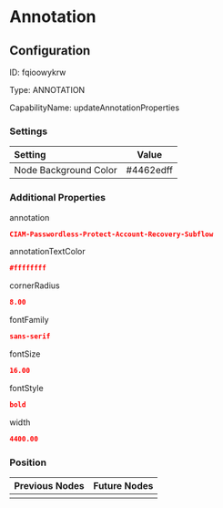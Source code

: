 # Annotation
## Configuration
ID:  fqioowykrw

Type: ANNOTATION 

CapabilityName: updateAnnotationProperties

### Settings
| Setting | Value  |
| :------------------------ | ---------------------------------------- |
| Node Background Color | #4462edff | 

 




### Additional Properties
annotation
 ```json 
CIAM-Passwordless-Protect-Account-Recovery-Subflow
```


annotationTextColor
 ```json 
#ffffffff
```


cornerRadius
 ```json 
8.00
```


fontFamily
 ```json 
sans-serif
```


fontSize
 ```json 
16.00
```


fontStyle
 ```json 
bold
```


width
 ```json 
4400.00
```




### Position
| Previous Nodes | Future Nodes |
| :------------- | ------------ |
|  |  |